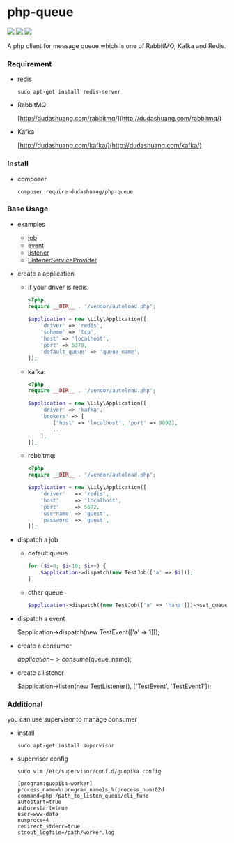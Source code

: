 # php-queue 
![](https://img.shields.io/badge/build-passing-brightgreen.svg)
![](https://img.shields.io/badge/php->=7.0.0-bule.svg)
![](https://img.shields.io/badge/license-MIT-yellow.svg)


A php client for message queue which is one of RabbitMQ, Kafka and Redis.

### Requirement

* redis

    ```shell
    sudo apt-get install redis-server
    ```
    
* RabbitMQ

    [http://dudashuang.com/rabbitmq/](http://dudashuang.com/rabbitmq/)
    
* Kafka

    [http://dudashuang.com/kafka/](http://dudashuang.com/kafka/)
    
### Install

* composer

    ```shell
    composer require dudashuang/php-queue
    ```

### Base Usage

* examples
  - [job](examples/Jobs/TestJob.php)
  - [event](examples/Events/PaySuccessEvent.php)
  - [listener](examples/Listeners/SendListener.php)
  - [ListenerServiceProvider](examples/ListenerServiceProvider.php)

* create a application 
  - if your driver is redis:
  
    ```php
    <?php
    require __DIR__ . '/vendor/autoload.php';
        
    $application = new \Lily\Application([
        'driver' => 'redis',
        'scheme' => 'tcp',
        'host' => 'localhost',
        'port' => 6379,
        'default_queue' => 'queue_name',
    ]);
    ```
    
  - kafka:
  
    ```php
    <?php
    require __DIR__ . '/vendor/autoload.php';
    
    $application = new \Lily\Application([
        'driver' => 'kafka',
        'brokers' => [
            ['host' => 'localhost', 'port' => 9092],
            ...
        ],
    ]);
    ```
    
  - rebbitmq:
  
    ```php
    <?php
    require __DIR__ . '/vendor/autoload.php';
    
    $application = new \Lily\Application([
        'driver'   => 'redis',
        'host'     => 'localhost',
        'port'     => 5672,
        'username' => 'guest',
        'password' => 'guest',
    ]);
    ```

* dispatch a job
  - default queue
  
    ```php
    for ($i=0; $i<10; $i++) {
        $application->dispatch(new TestJob(['a' => $i]));
    }
    ```
    
  - other queue
  
    ```php
    $application->dispatch((new TestJob(['a' => 'haha']))->set_queue($queue_name));
    ```

* dispatch a event

    $application->dispatch(new TestEvent(['a' => 1]));
    
* create a consumer

    $application->consume($queue_name);
    
* create a listener

    $application->listen(new TestListener(), ['TestEvent', 'TestEvent1']);


### Additional

you can use supervisor to manage consumer

* install 

    ```shell
    sudo apt-get install supervisor
    ```

* supervisor config

    ```shell
    sudo vim /etc/supervisor/conf.d/guopika.config
    ```

    ```
    [program:guopika-worker]
    process_name=%(program_name)s_%(process_num)02d
    command=php /path_to_listen_queue/cli_func
    autostart=true
    autorestart=true
    user=www-data
    numprocs=4
    redirect_stderr=true
    stdout_logfile=/path/worker.log
    ```
